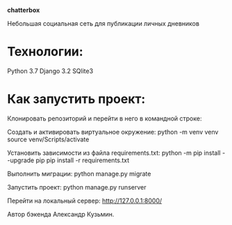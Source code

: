 **chatterbox**

Небольшая социальная сеть для публикации личных дневников

# Технологии:
Python 3.7
Django 3.2
SQlite3

# Как запустить проект:
Клонировать репозиторий и перейти в него в командной строке:

Cоздать и активировать виртуальное окружение:
  python -m venv venv
  source venv/Scripts/activate

Установить зависимости из файла requirements.txt:
  python -m pip install --upgrade pip
  pip install -r requirements.txt

Выполнить миграции:
  python manage.py migrate

Запустить проект:
  python manage.py runserver

Перейти на локальный сервер:
  http://127.0.0.1:8000/

Автор бэкенда Александр Кузьмин.